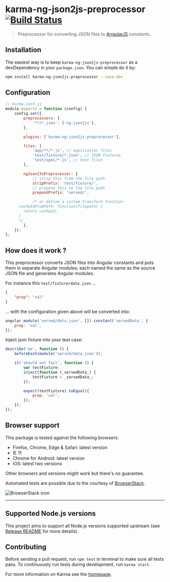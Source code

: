 # karma-ng-json2js-preprocessor [![Build Status](https://travis-ci.org/EE/karma-ng-json2js-preprocessor.svg?branch=master)](https://travis-ci.org/EE/karma-ng-json2js-preprocessor)

> Preprocessor for converting JSON files to [AngularJS](http://angularjs.org/) constants.

## Installation

The easiest way is to keep `karma-ng-json2js-preprocessor` as a devDependency in your `package.json`. You can simple do it by:

```bash
npm install karma-ng-json2js-preprocessor --save-dev
```

## Configuration

```js
// karma.conf.js
module.exports = function (config) {
    config.set({
        preprocessors: {
            '**/*.json': ['ng-json2js'],
        },

        plugins: ['karma-ng-json2js-preprocessor'],

        files: [
            'app/**/*.js', // application files
            'test/fixture/*.json', // JSON fixtures
            'test/spec/*.js', // test files
        ],

        ngJson2JsPreprocessor: {
            // strip this from the file path
            stripPrefix: 'test/fixture/',
            // prepend this to the file path
            prependPrefix: 'served/',

            /* or define a custom transform function
      cacheIdFromPath: function(filepath) {
        return cacheId;
      }
      */
        },
    });
};
```

## How does it work ?

This preprocessor converts JSON files into Angular constants and puts them in separate Angular modules; each named the same as the source JSON file and generates Angular modules.

For instance this `test/fixture/data.json` ...

```json
{
    "prop": "val"
}
```

... with the configuration given above will be converted into:

```js
angular.module('served/data.json', []).constant('servedData', {
    prop: 'val',
});
```

Inject json fixture into your test case:

```js
describe('me', function () {
    beforeEach(module('served/data.json'));

    it('should not fail', function () {
        var testFixture;
        inject(function (_servedData_) {
            testFixture = _servedData_;
        });

        expect(testFixture).toEqual({
            prop: 'val',
        });
    });
});
```

## Browser support

This package is tested against the following browsers:

-   Firefox, Chrome, Edge & Safari: latest version
-   IE 11
-   Chrome for Android: latest version
-   iOS: latest two versions

Other browsers and versions might work but there's no guarantee.

Automated tests are possible due to the courtesy of [BrowserStack](https://www.browserstack.com).

![BrowserStack icon](https://rawgithub.com/EE/karma-ng-json2js-preprocessor/master/browserstack-logo.svg)

---

## Supported Node.js versions

This project aims to support all Node.js versions supported upstream (see [Release README](https://github.com/nodejs/Release/blob/master/README.md) for more details).

## Contributing

Before sending a pull request, run `npm test` in terminal to make sure all tests pass. To continuously run tests during development, run `karma start`.

For more information on Karma see the [homepage].

[homepage]: http://karma-runner.github.com
